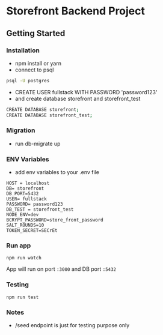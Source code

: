 # Storefront Backend Project

## Getting Started

### Installation

- npm install or yarn
- connect to psql

```bash
psql -U postgres
```

- CREATE USER fullstack WITH PASSWORD 'password123'
- and create database storefront and storefront_test

```bash
CREATE DATABASE storefront;
CREATE DATABASE storefront_test;
```

### Migration

- run db-migrate up

### ENV Variables

- add env variables to your .env file

```
HOST = localhost
DB= storefront
DB_PORT=5432
USER= fullstack
PASSWORD= password123
DB_TEST = storefront_test
NODE_ENV=dev
BCRYPT_PASSWORD=store_front_password
SALT_ROUNDS=10
TOKEN_SECRET=SECrEt

```

### Run app

```
npm run watch
```
App will run on port ```:3000``` and DB port ```:5432```

### Testing

```
npm run test
```

### Notes

- /seed endpoint is just for testing purpose only
